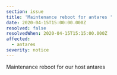 ```yaml
---
section: issue
title: 'Maintenance reboot for antares '
date: 2020-04-15T15:00:00.000Z
resolved: false
resolvedWhen: 2020-04-15T15:15:00.000Z
affected:
  - antares
severity: notice
---
```

Maintenance reboot for our host antares

